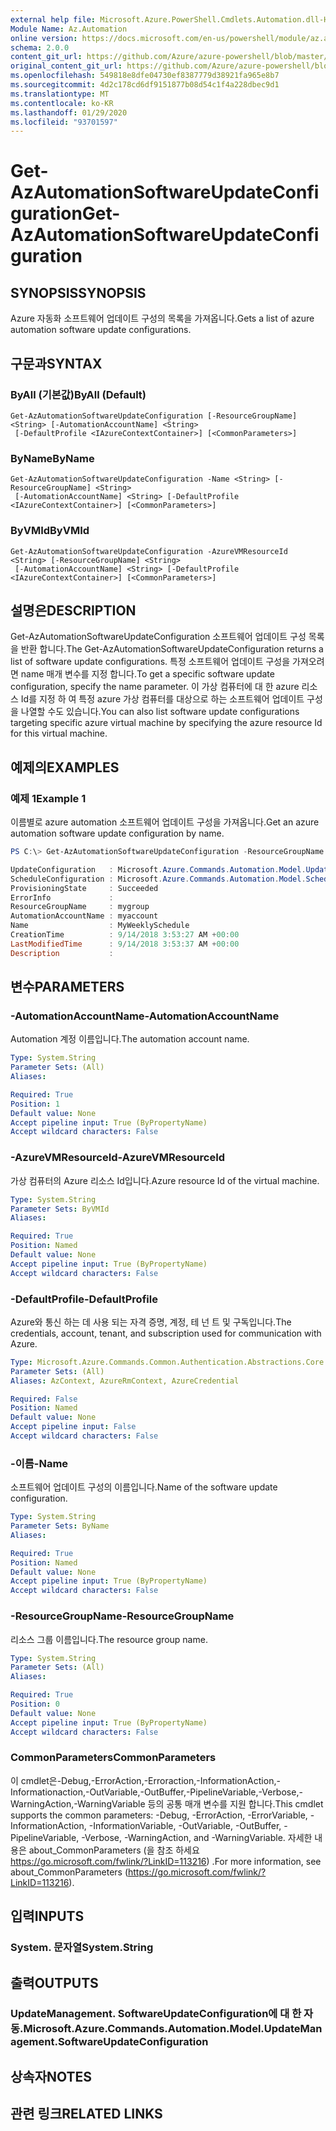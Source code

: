 ```yaml
---
external help file: Microsoft.Azure.PowerShell.Cmdlets.Automation.dll-Help.xml
Module Name: Az.Automation
online version: https://docs.microsoft.com/en-us/powershell/module/az.automation/get-azautomationsoftwareupdateconfiguration
schema: 2.0.0
content_git_url: https://github.com/Azure/azure-powershell/blob/master/src/Automation/Automation/help/Get-AzAutomationSoftwareUpdateConfiguration.md
original_content_git_url: https://github.com/Azure/azure-powershell/blob/master/src/Automation/Automation/help/Get-AzAutomationSoftwareUpdateConfiguration.md
ms.openlocfilehash: 549818e8dfe04730ef8387779d38921fa965e8b7
ms.sourcegitcommit: 4d2c178cd6df9151877b08d54c1f4a228dbec9d1
ms.translationtype: MT
ms.contentlocale: ko-KR
ms.lasthandoff: 01/29/2020
ms.locfileid: "93701597"
---
```

# <span data-ttu-id="5c5f7-101">Get-AzAutomationSoftwareUpdateConfiguration</span><span class="sxs-lookup"><span data-stu-id="5c5f7-101">Get-AzAutomationSoftwareUpdateConfiguration</span></span>

## <span data-ttu-id="5c5f7-102">SYNOPSIS</span><span class="sxs-lookup"><span data-stu-id="5c5f7-102">SYNOPSIS</span></span>
<span data-ttu-id="5c5f7-103">Azure 자동화 소프트웨어 업데이트 구성의 목록을 가져옵니다.</span><span class="sxs-lookup"><span data-stu-id="5c5f7-103">Gets a list of azure automation software update configurations.</span></span>

## <span data-ttu-id="5c5f7-104">구문과</span><span class="sxs-lookup"><span data-stu-id="5c5f7-104">SYNTAX</span></span>

### <span data-ttu-id="5c5f7-105">ByAll (기본값)</span><span class="sxs-lookup"><span data-stu-id="5c5f7-105">ByAll (Default)</span></span>
```
Get-AzAutomationSoftwareUpdateConfiguration [-ResourceGroupName] <String> [-AutomationAccountName] <String>
 [-DefaultProfile <IAzureContextContainer>] [<CommonParameters>]
```

### <span data-ttu-id="5c5f7-106">ByName</span><span class="sxs-lookup"><span data-stu-id="5c5f7-106">ByName</span></span>
```
Get-AzAutomationSoftwareUpdateConfiguration -Name <String> [-ResourceGroupName] <String>
 [-AutomationAccountName] <String> [-DefaultProfile <IAzureContextContainer>] [<CommonParameters>]
```

### <span data-ttu-id="5c5f7-107">ByVMId</span><span class="sxs-lookup"><span data-stu-id="5c5f7-107">ByVMId</span></span>
```
Get-AzAutomationSoftwareUpdateConfiguration -AzureVMResourceId <String> [-ResourceGroupName] <String>
 [-AutomationAccountName] <String> [-DefaultProfile <IAzureContextContainer>] [<CommonParameters>]
```

## <span data-ttu-id="5c5f7-108">설명은</span><span class="sxs-lookup"><span data-stu-id="5c5f7-108">DESCRIPTION</span></span>
<span data-ttu-id="5c5f7-109">Get-AzAutomationSoftwareUpdateConfiguration 소프트웨어 업데이트 구성 목록을 반환 합니다.</span><span class="sxs-lookup"><span data-stu-id="5c5f7-109">The Get-AzAutomationSoftwareUpdateConfiguration returns a list of software update configurations.</span></span> <span data-ttu-id="5c5f7-110">특정 소프트웨어 업데이트 구성을 가져오려면 name 매개 변수를 지정 합니다.</span><span class="sxs-lookup"><span data-stu-id="5c5f7-110">To get a specific software update configuration, specify the name parameter.</span></span> <span data-ttu-id="5c5f7-111">이 가상 컴퓨터에 대 한 azure 리소스 Id를 지정 하 여 특정 azure 가상 컴퓨터를 대상으로 하는 소프트웨어 업데이트 구성을 나열할 수도 있습니다.</span><span class="sxs-lookup"><span data-stu-id="5c5f7-111">You can also list software update configurations targeting specific azure virtual machine by specifying the azure resource Id for this virtual machine.</span></span>

## <span data-ttu-id="5c5f7-112">예제의</span><span class="sxs-lookup"><span data-stu-id="5c5f7-112">EXAMPLES</span></span>

### <span data-ttu-id="5c5f7-113">예제 1</span><span class="sxs-lookup"><span data-stu-id="5c5f7-113">Example 1</span></span>
<span data-ttu-id="5c5f7-114">이름별로 azure automation 소프트웨어 업데이트 구성을 가져옵니다.</span><span class="sxs-lookup"><span data-stu-id="5c5f7-114">Get an azure automation software update configuration by name.</span></span>

```powershell
PS C:\> Get-AzAutomationSoftwareUpdateConfiguration -ResourceGroupName "mygroup" -AutomationAccountName "myaccount" -Name "MyWeeklySchedule"

UpdateConfiguration   : Microsoft.Azure.Commands.Automation.Model.UpdateManagement.UpdateConfiguration
ScheduleConfiguration : Microsoft.Azure.Commands.Automation.Model.Schedule
ProvisioningState     : Succeeded
ErrorInfo             :
ResourceGroupName     : mygroup
AutomationAccountName : myaccount
Name                  : MyWeeklySchedule
CreationTime          : 9/14/2018 3:53:27 AM +00:00
LastModifiedTime      : 9/14/2018 3:53:37 AM +00:00
Description           :
```

## <span data-ttu-id="5c5f7-115">변수</span><span class="sxs-lookup"><span data-stu-id="5c5f7-115">PARAMETERS</span></span>

### <span data-ttu-id="5c5f7-116">-AutomationAccountName</span><span class="sxs-lookup"><span data-stu-id="5c5f7-116">-AutomationAccountName</span></span>
<span data-ttu-id="5c5f7-117">Automation 계정 이름입니다.</span><span class="sxs-lookup"><span data-stu-id="5c5f7-117">The automation account name.</span></span>

```yaml
Type: System.String
Parameter Sets: (All)
Aliases:

Required: True
Position: 1
Default value: None
Accept pipeline input: True (ByPropertyName)
Accept wildcard characters: False
```

### <span data-ttu-id="5c5f7-118">-AzureVMResourceId</span><span class="sxs-lookup"><span data-stu-id="5c5f7-118">-AzureVMResourceId</span></span>
<span data-ttu-id="5c5f7-119">가상 컴퓨터의 Azure 리소스 Id입니다.</span><span class="sxs-lookup"><span data-stu-id="5c5f7-119">Azure resource Id of the virtual machine.</span></span>

```yaml
Type: System.String
Parameter Sets: ByVMId
Aliases:

Required: True
Position: Named
Default value: None
Accept pipeline input: True (ByPropertyName)
Accept wildcard characters: False
```

### <span data-ttu-id="5c5f7-120">-DefaultProfile</span><span class="sxs-lookup"><span data-stu-id="5c5f7-120">-DefaultProfile</span></span>
<span data-ttu-id="5c5f7-121">Azure와 통신 하는 데 사용 되는 자격 증명, 계정, 테 넌 트 및 구독입니다.</span><span class="sxs-lookup"><span data-stu-id="5c5f7-121">The credentials, account, tenant, and subscription used for communication with Azure.</span></span>

```yaml
Type: Microsoft.Azure.Commands.Common.Authentication.Abstractions.Core.IAzureContextContainer
Parameter Sets: (All)
Aliases: AzContext, AzureRmContext, AzureCredential

Required: False
Position: Named
Default value: None
Accept pipeline input: False
Accept wildcard characters: False
```

### <span data-ttu-id="5c5f7-122">-이름</span><span class="sxs-lookup"><span data-stu-id="5c5f7-122">-Name</span></span>
<span data-ttu-id="5c5f7-123">소프트웨어 업데이트 구성의 이름입니다.</span><span class="sxs-lookup"><span data-stu-id="5c5f7-123">Name of the software update configuration.</span></span>

```yaml
Type: System.String
Parameter Sets: ByName
Aliases:

Required: True
Position: Named
Default value: None
Accept pipeline input: True (ByPropertyName)
Accept wildcard characters: False
```

### <span data-ttu-id="5c5f7-124">-ResourceGroupName</span><span class="sxs-lookup"><span data-stu-id="5c5f7-124">-ResourceGroupName</span></span>
<span data-ttu-id="5c5f7-125">리소스 그룹 이름입니다.</span><span class="sxs-lookup"><span data-stu-id="5c5f7-125">The resource group name.</span></span>

```yaml
Type: System.String
Parameter Sets: (All)
Aliases:

Required: True
Position: 0
Default value: None
Accept pipeline input: True (ByPropertyName)
Accept wildcard characters: False
```

### <span data-ttu-id="5c5f7-126">CommonParameters</span><span class="sxs-lookup"><span data-stu-id="5c5f7-126">CommonParameters</span></span>
<span data-ttu-id="5c5f7-127">이 cmdlet은-Debug,-ErrorAction,-Erroraction,-InformationAction,-Informationaction,-OutVariable,-OutBuffer,-PipelineVariable,-Verbose,-WarningAction,-WarningVariable 등의 공통 매개 변수를 지원 합니다.</span><span class="sxs-lookup"><span data-stu-id="5c5f7-127">This cmdlet supports the common parameters: -Debug, -ErrorAction, -ErrorVariable, -InformationAction, -InformationVariable, -OutVariable, -OutBuffer, -PipelineVariable, -Verbose, -WarningAction, and -WarningVariable.</span></span> <span data-ttu-id="5c5f7-128">자세한 내용은 about_CommonParameters (을 참조 하세요 https://go.microsoft.com/fwlink/?LinkID=113216) .</span><span class="sxs-lookup"><span data-stu-id="5c5f7-128">For more information, see about_CommonParameters (https://go.microsoft.com/fwlink/?LinkID=113216).</span></span>

## <span data-ttu-id="5c5f7-129">입력</span><span class="sxs-lookup"><span data-stu-id="5c5f7-129">INPUTS</span></span>

### <span data-ttu-id="5c5f7-130">System. 문자열</span><span class="sxs-lookup"><span data-stu-id="5c5f7-130">System.String</span></span>

## <span data-ttu-id="5c5f7-131">출력</span><span class="sxs-lookup"><span data-stu-id="5c5f7-131">OUTPUTS</span></span>

### <span data-ttu-id="5c5f7-132">UpdateManagement. SoftwareUpdateConfiguration에 대 한 자동.</span><span class="sxs-lookup"><span data-stu-id="5c5f7-132">Microsoft.Azure.Commands.Automation.Model.UpdateManagement.SoftwareUpdateConfiguration</span></span>

## <span data-ttu-id="5c5f7-133">상속자</span><span class="sxs-lookup"><span data-stu-id="5c5f7-133">NOTES</span></span>

## <span data-ttu-id="5c5f7-134">관련 링크</span><span class="sxs-lookup"><span data-stu-id="5c5f7-134">RELATED LINKS</span></span>
